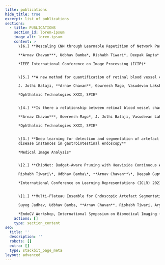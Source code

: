 ```yaml
---
title: publications
hide_title: true
excerpt: list of publications
sections:
  - title: PUBLICATIONS
    section_id: lorem-ipsum
    image_alt: lorem-ipsum
    content: >
      \[6.] **Rescaling CNN through Learnable Repetition of Network Parameters**  

      **Arnav Chavan***, Udbhav Bamba*, Rishabh Tiwari*, Deepak Gupta*  

      *IEEE International Conference on Image Processing (ICIP)*


      \[5.] **A new method for quantification of retinal blood vessel characteristics**  

      J. Jothi Balaji, **Arnav Chavan**, Gowreesh Mago, Vasudevan Lakshminarayanan  

      *Ophthalmic Technologies XXXI, SPIE*


      \[4.] **Is there a relationship between retinal blood vessel characteristics and ametropia?**  

      **Arnav Chavan***, Gowreesh Mago*, J. Jothi Balaji, Vasudevan Lakshminarayanan  

      *Ophthalmic Technologies XXXI, SPIE*


      \[3.] **Deep learning for detection and segmentation of artefact and
      disease instances in gastrointestinal endoscopy**  

      *Medical Image Analysis*


      \[2.] **ChipNet: Budget-Aware Pruning with Heaviside Continuous Approximations**  

      Rishabh Tiwari\*, Udbhav Bamba\*, **Arnav Chavan**\*, Deepak Gupta\*  

      *International Conference on Learning Representations (ICLR) 2021*


      \[1.] **Multi-Plateau Ensemble for Endoscopic Artefact Segmentation and Detection**  

      Suyog Jadhav, Udbhav Bamba, **Arnav Chavan**, Rishabh Tiwari, Aryan Raj  

      *EndoCV Workshop, International Symposium on Biomedical Imaging (ISBI) 2020*
    actions: []
    type: section_content
seo:
  title: ''
  description: ''
  robots: []
  extra: []
  type: stackbit_page_meta
layout: advanced
---
```

